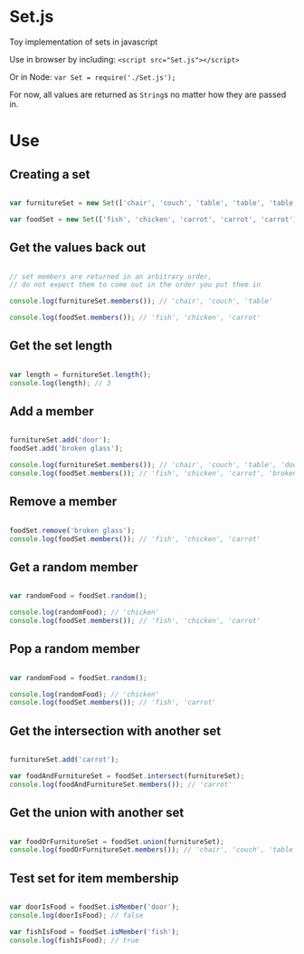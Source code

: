 Set.js
======

Toy implementation of sets in javascript

Use in browser by including:
`<script src="Set.js"></script>`

Or in Node:
`var Set = require('./Set.js');`


For now, all values are returned as `String`s no matter how they are passed in.


Use
===

Creating a set
--------------

```JavaScript

var furnitureSet = new Set(['chair', 'couch', 'table', 'table', 'table']);

var foodSet = new Set(['fish', 'chicken', 'carrot', 'carrot', 'carrot']);

```
Get the values back out
-----------------------

```JavaScript

// set members are returned in an arbitrary order,
// do not expect them to come out in the order you put them in

console.log(furnitureSet.members()); // 'chair', 'couch', 'table'

console.log(foodSet.members()); // 'fish', 'chicken', 'carrot'

```

Get the set length
------------------

```JavaScript

var length = furnitureSet.length();
console.log(length); // 3

```


Add a member
------------

```JavaScript

furnitureSet.add('door');
foodSet.add('broken glass');

console.log(furnitureSet.members()); // 'chair', 'couch', 'table', 'door'
console.log(foodSet.members()); // 'fish', 'chicken', 'carrot', 'broken glass'

```

Remove a member
---------------

```JavaScript

foodSet.remove('broken glass');
console.log(foodSet.members()); // 'fish', 'chicken', 'carrot'


```

Get a random member
-------------------

```JavaScript

var randomFood = foodSet.random();

console.log(randomFood); // 'chicken'
console.log(foodSet.members()); // 'fish', 'chicken', 'carrot'

```

Pop a random member
-------------------

```JavaScript

var randomFood = foodSet.random();

console.log(randomFood); // 'chicken'
console.log(foodSet.members()); // 'fish', 'carrot'

```

Get the intersection with another set
-------------------------------------

```JavaScript

furnitureSet.add('carrot');

var foodAndFurnitureSet = foodSet.intersect(furnitureSet);
console.log(foodAndFurnitureSet.members()); // 'carrot'

```

Get the union with another set
------------------------------

```JavaScript

var foodOrFurnitureSet = foodSet.union(furnitureSet);
console.log(foodOrFurnitureSet.members()); // 'chair', 'couch', 'table', 'door', 'fish', 'chicken', 'carrot'

```


Test set for item membership
----------------------------

```JavaScript

var doorIsFood = foodSet.isMember('door');
console.log(doorIsFood); // false

var fishIsFood = foodSet.isMember('fish');
console.log(fishIsFood); // true

```
